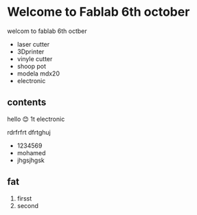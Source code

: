 # Welcome to Fablab 6th october 
welcom to fablab 6th octber

- laser cutter
-  3Dprinter
- vinyle cutter
- shoop pot
- modela mdx20 
- electronic
## contents

hello :blush:
1t electronic

rdrfrfrt
dfrtghuj

- 1234569
- mohamed
- jhgsjhgsk


## fat
1. firsst
2. second

